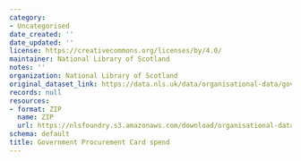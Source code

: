 ```yaml
---
category:
- Uncategorised
date_created: ''
date_updated: ''
license: https://creativecommons.org/licenses/by/4.0/
maintainer: National Library of Scotland
notes: ''
organization: National Library of Scotland
original_dataset_link: https://data.nls.uk/data/organisational-data/government-procurement-card/
records: null
resources:
- format: ZIP
  name: ZIP
  url: https://nlsfoundry.s3.amazonaws.com/download/organisational-data/Government-Procurement-Card-Spend.zip
schema: default
title: Government Procurement Card spend
---
```

